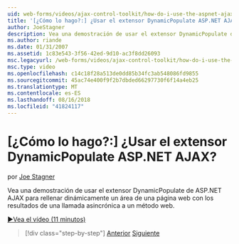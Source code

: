 ```yaml
---
uid: web-forms/videos/ajax-control-toolkit/how-do-i-use-the-aspnet-ajax-dynamicpopulate-extender
title: '[¿Cómo lo hago?:] ¿Usar el extensor DynamicPopulate ASP.NET AJAX? | Microsoft Docs'
author: JoeStagner
description: Vea una demostración de usar el extensor DynamicPopulate de ASP.NET AJAX para rellenar dinámicamente un área de una página web con los resultados de una entidad de certificación asincrónica...
ms.author: riande
ms.date: 01/31/2007
ms.assetid: 1c83e543-3f56-42ed-9d10-ac3f8dd26093
msc.legacyurl: /web-forms/videos/ajax-control-toolkit/how-do-i-use-the-aspnet-ajax-dynamicpopulate-extender
msc.type: video
ms.openlocfilehash: c14c18f28a513de0dd85b34fc3ab548086fd9855
ms.sourcegitcommit: 45ac74e400f9f2b7dbded66297730f6f14a4eb25
ms.translationtype: MT
ms.contentlocale: es-ES
ms.lasthandoff: 08/16/2018
ms.locfileid: "41824117"
---
```

<a name="how-do-i-use-the-aspnet-ajax-dynamicpopulate-extender"></a>[¿Cómo lo hago?:] ¿Usar el extensor DynamicPopulate ASP.NET AJAX?
====================
por [Joe Stagner](https://github.com/JoeStagner)

Vea una demostración de usar el extensor DynamicPopulate de ASP.NET AJAX para rellenar dinámicamente un área de una página web con los resultados de una llamada asincrónica a un método web.

[&#9654;Vea el vídeo (11 minutos)](https://channel9.msdn.com/Blogs/ASP-NET-Site-Videos/how-do-i-use-the-aspnet-ajax-dynamicpopulate-extender)

> [!div class="step-by-step"]
> [Anterior](how-do-i-use-the-aspnet-ajax-draggable-panel-extender.md)
> [Siguiente](how-do-i-use-the-aspnet-ajax-filteredtextbox-extender.md)
